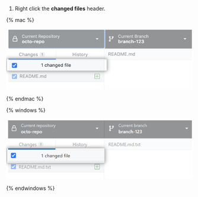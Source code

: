 1. Right click the **changed files** header.

  {% mac %}

  ![The changed files header](/assets/images/help/desktop/mac-changed-file-header.png)

  {% endmac %}

  {% windows %}

  ![The changed files header](/assets/images/help/desktop/windows-changed-file-header.png)

  {% endwindows %}
